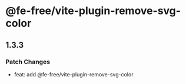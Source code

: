 # @fe-free/vite-plugin-remove-svg-color

## 1.3.3

### Patch Changes

- feat: add @fe-free/vite-plugin-remove-svg-color
